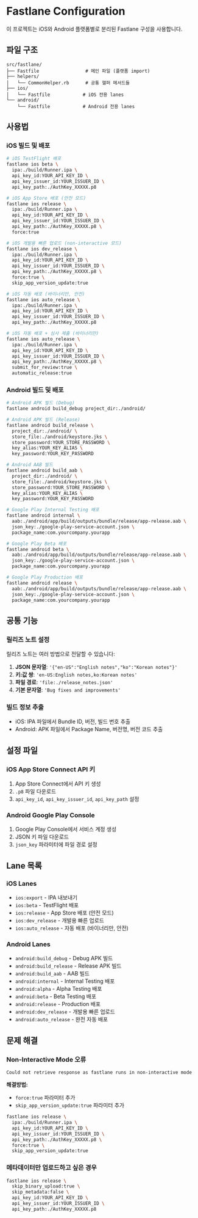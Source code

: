 # Fastlane Configuration

이 프로젝트는 iOS와 Android 플랫폼별로 분리된 Fastlane 구성을 사용합니다.

## 파일 구조

```
src/fastlane/
├── Fastfile                 # 메인 파일 (플랫폼 import)
├── helpers/
│   └── CommonHelper.rb      # 공통 헬퍼 메서드들
├── ios/
│   └── Fastfile            # iOS 전용 lanes
└── android/
    └── Fastfile            # Android 전용 lanes
```

## 사용법

### iOS 빌드 및 배포

```bash
# iOS TestFlight 배포
fastlane ios beta \
  ipa:./build/Runner.ipa \
  api_key_id:YOUR_API_KEY_ID \
  api_key_issuer_id:YOUR_ISSUER_ID \
  api_key_path:./AuthKey_XXXXX.p8

# iOS App Store 배포 (안전 모드)
fastlane ios release \
  ipa:./build/Runner.ipa \
  api_key_id:YOUR_API_KEY_ID \
  api_key_issuer_id:YOUR_ISSUER_ID \
  api_key_path:./AuthKey_XXXXX.p8 \
  force:true

# iOS 개발용 빠른 업로드 (non-interactive 모드)
fastlane ios dev_release \
  ipa:./build/Runner.ipa \
  api_key_id:YOUR_API_KEY_ID \
  api_key_issuer_id:YOUR_ISSUER_ID \
  api_key_path:./AuthKey_XXXXX.p8 \
  force:true \
  skip_app_version_update:true

# iOS 자동 배포 (바이너리만, 안전)
fastlane ios auto_release \
  ipa:./build/Runner.ipa \
  api_key_id:YOUR_API_KEY_ID \
  api_key_issuer_id:YOUR_ISSUER_ID \
  api_key_path:./AuthKey_XXXXX.p8

# iOS 자동 배포 + 심사 제출 (바이너리만)
fastlane ios auto_release \
  ipa:./build/Runner.ipa \
  api_key_id:YOUR_API_KEY_ID \
  api_key_issuer_id:YOUR_ISSUER_ID \
  api_key_path:./AuthKey_XXXXX.p8 \
  submit_for_review:true \
  automatic_release:true
```

### Android 빌드 및 배포

```bash
# Android APK 빌드 (Debug)
fastlane android build_debug project_dir:./android/

# Android APK 빌드 (Release)
fastlane android build_release \
  project_dir:./android/ \
  store_file:./android/keystore.jks \
  store_password:YOUR_STORE_PASSWORD \
  key_alias:YOUR_KEY_ALIAS \
  key_password:YOUR_KEY_PASSWORD

# Android AAB 빌드
fastlane android build_aab \
  project_dir:./android/ \
  store_file:./android/keystore.jks \
  store_password:YOUR_STORE_PASSWORD \
  key_alias:YOUR_KEY_ALIAS \
  key_password:YOUR_KEY_PASSWORD

# Google Play Internal Testing 배포
fastlane android internal \
  aab:./android/app/build/outputs/bundle/release/app-release.aab \
  json_key:./google-play-service-account.json \
  package_name:com.yourcompany.yourapp

# Google Play Beta 배포
fastlane android beta \
  aab:./android/app/build/outputs/bundle/release/app-release.aab \
  json_key:./google-play-service-account.json \
  package_name:com.yourcompany.yourapp

# Google Play Production 배포
fastlane android release \
  aab:./android/app/build/outputs/bundle/release/app-release.aab \
  json_key:./google-play-service-account.json \
  package_name:com.yourcompany.yourapp
```

## 공통 기능

### 릴리즈 노트 설정

릴리즈 노트는 여러 방법으로 전달할 수 있습니다:

1. **JSON 문자열**: `'{"en-US":"English notes","ko":"Korean notes"}'`
2. **키:값 쌍**: `'en-US:English notes,ko:Korean notes'`
3. **파일 경로**: `'file:./release_notes.json'`
4. **기본 문자열**: `'Bug fixes and improvements'`

### 빌드 정보 추출

- iOS: IPA 파일에서 Bundle ID, 버전, 빌드 번호 추출
- Android: APK 파일에서 Package Name, 버전명, 버전 코드 추출

## 설정 파일

### iOS App Store Connect API 키

1. App Store Connect에서 API 키 생성
2. `.p8` 파일 다운로드
3. `api_key_id`, `api_key_issuer_id`, `api_key_path` 설정

### Android Google Play Console

1. Google Play Console에서 서비스 계정 생성
2. JSON 키 파일 다운로드
3. `json_key` 파라미터에 파일 경로 설정

## Lane 목록

### iOS Lanes
- `ios:export` - IPA 내보내기
- `ios:beta` - TestFlight 배포
- `ios:release` - App Store 배포 (안전 모드)
- `ios:dev_release` - 개발용 빠른 업로드
- `ios:auto_release` - 자동 배포 (바이너리만, 안전)

### Android Lanes
- `android:build_debug` - Debug APK 빌드
- `android:build_release` - Release APK 빌드
- `android:build_aab` - AAB 빌드
- `android:internal` - Internal Testing 배포
- `android:alpha` - Alpha Testing 배포
- `android:beta` - Beta Testing 배포
- `android:release` - Production 배포
- `android:dev_release` - 개발용 빠른 업로드
- `android:auto_release` - 완전 자동 배포

## 문제 해결

### Non-Interactive Mode 오류
```
Could not retrieve response as fastlane runs in non-interactive mode
```

**해결방법:**
- `force:true` 파라미터 추가
- `skip_app_version_update:true` 파라미터 추가

```bash
fastlane ios release \
  ipa:./build/Runner.ipa \
  api_key_id:YOUR_API_KEY_ID \
  api_key_issuer_id:YOUR_ISSUER_ID \
  api_key_path:./AuthKey_XXXXX.p8 \
  force:true \
  skip_app_version_update:true
```

### 메타데이터만 업로드하고 싶은 경우
```bash
fastlane ios release \
  skip_binary_upload:true \
  skip_metadata:false \
  api_key_id:YOUR_API_KEY_ID \
  api_key_issuer_id:YOUR_ISSUER_ID \
  api_key_path:./AuthKey_XXXXX.p8
```
